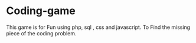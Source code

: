 # Coding-game
This game is for Fun using php, sql , css and javascript. To Find the missing piece of the coding problem.
